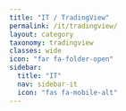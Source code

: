 ```yaml
---
title: "IT / TradingView"
permalink: /it/tradingview/
layout: category
taxonomy: tradingview
classes: wide
icon: "far fa-folder-open"
sidebar:
  title: "IT"
  nav: sidebar-it
  icon: "fas fa-mobile-alt"
---
```

